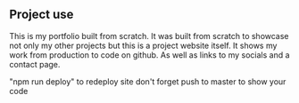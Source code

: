 ## Project use

This is my portfolio built from scratch. It was built from scratch to showcase not only my other projects but this is a project website itself. It shows my work from production to code on github. As well as links to my socials and a contact page.

"npm run deploy" to redeploy site
don't forget push to master to show your code
